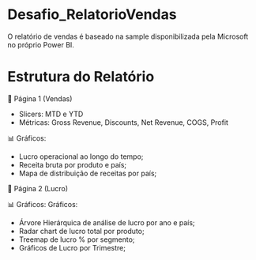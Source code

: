 # Desafio_RelatorioVendas
O relatório de vendas é baseado na sample disponibilizada pela Microsoft no próprio Power BI.

# Estrutura do Relatório

📄 Página 1 (Vendas)
- Slicers: MTD e YTD
- Métricas: Gross Revenue, Discounts, Net Revenue, COGS, Profit

📊 Gráficos: 
- Lucro operacional ao longo do tempo; 
- Receita bruta por produto e país;
- Mapa de distribuição de receitas por país;

📄 Página 2 (Lucro)

📊 Gráficos:
Gráficos: 
- Árvore Hierárquica de análise de lucro por ano e país;
- Radar chart de lucro total por produto;
- Treemap de lucro % por segmento;
- Gráficos de Lucro por Trimestre;
